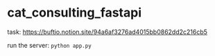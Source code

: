 # cat_consulting_fastapi

task:
https://buftio.notion.site/94a6af3276ad4015bb0862dd2c216cb5

run the server:
`python app.py`
